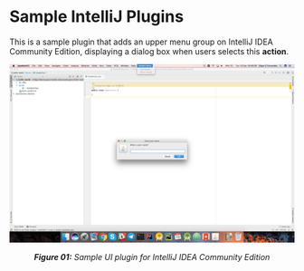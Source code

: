 # Sample IntelliJ Plugins

This is a sample plugin that adds an upper menu group on IntelliJ IDEA Community Edition, displaying a dialog box when users selects this **action**.

<p align="center">
  <img src="showcase/showcase001.png" align="center" width=800>
  <br /><br />
  <i><b>Figure 01:</b> Sample UI plugin for IntelliJ IDEA Community Edition</i>
</p>

